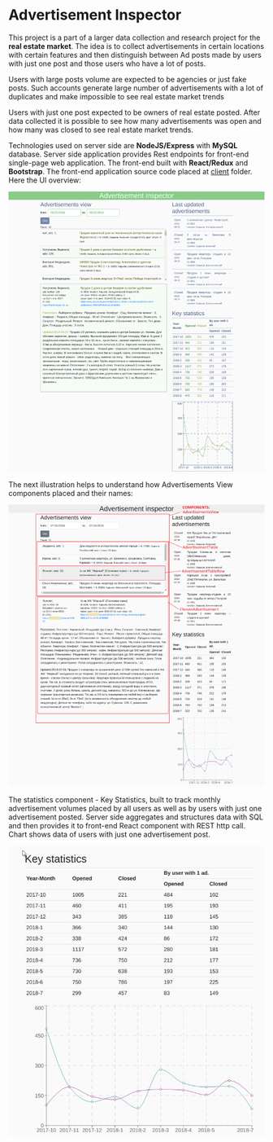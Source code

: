 <h1>Advertisement Inspector</h1>

<p> This project is a part of a larger data collection and research project for the <b>real estate market</b>. 
The idea is to collect advertisements in certain locations with certain features 
and then distinguish between Ad posts made by users with just one post and those users who have a lot of posts.</p>
<p>Users with large posts volume are expected to be agencies or just fake posts. Such accounts generate
large number of advertisements with a lot of duplicates and make impossible to see real estate market trends</p>
<p>Users with just one post expected to be owners of real estate posted.
After data collected it is possible to see how many advertisements was open and how many was closed to see real estate market trends.</p>
<p>Technologies used on server side are <b>NodeJS/Express</b> with <b>MySQL</b> database. 
Server side application provides Rest endpoints for front-end single-page web application. The front-end built with <b>React/Redux</b> and <b>Bootstrap</b>. The front-end application source code placed at <a href="https://github.com/pavlomorozov/AdvertisementInspector/tree/master/client">client</a> folder. Here the UI overview:</p>

![Front-end overview](https://github.com/pavlomorozov/AdvertisementInspector/blob/master/screenshot/overview.png)

<p>The next illustration helps to understand how Advertisements View components placed and their names:</p>

![Advertisements View components](https://github.com/pavlomorozov/AdvertisementInspector/blob/master/screenshot/key_components.png)

<p> The statistics component - Key Statistics, built to track monthly advertisement volumes 
placed by all users as well as by users with just one advertisement posted. Server side aggregates and structures 
data with SQL and then provides it to front-end React component with REST http call.
Chart shows data of users with just one advertisement post.<p/>

![Ke statistics component](https://github.com/pavlomorozov/AdvertisementInspector/blob/master/screenshot/ad_statistics.PNG)
